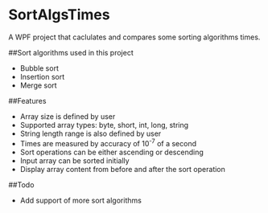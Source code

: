 # SortAlgsTimes
A WPF project that caclulates and compares some sorting algorithms times.<br/>

##Sort algorithms used in this project
* Bubble sort
* Insertion sort
* Merge sort

##Features
* Array size is defined by user
* Supported array types: byte, short, int, long, string
* String length range is also defined by user
* Times are measured by accuracy of 10<sup>-7</sup> of a second
* Sort operations can be either ascending or descending
* Input array can be sorted initially
* Display array content from before and after the sort operation

##Todo
* Add support of more sort algorithms
